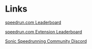 # Links

[speedrun.com Leaderboard](https://www.speedrun.com/shadowthehedgehog)

[speedrun.com Extension Leaderboard](https://www.speedrun.com/shadow_the_hedgehog_category_extensions)

[Sonic Speedrunning Community Discord](https://discord.gg/XRsRwRU)
